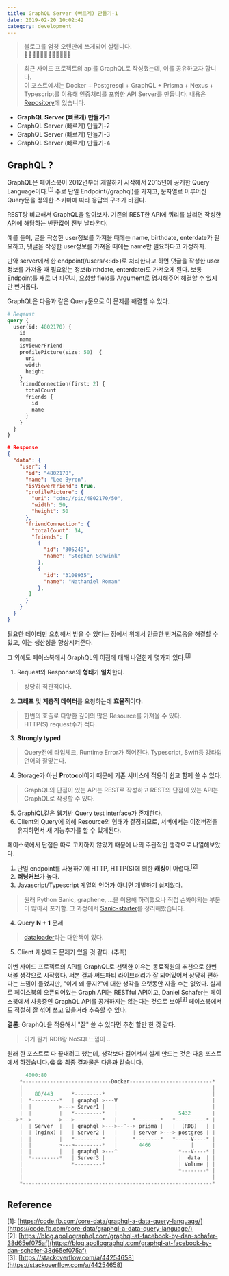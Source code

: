 ```yaml
---
title: GraphQL Server (빠르게) 만들기-1
date: 2019-02-20 10:02:42
category: development
---
```


> 블로그를 엄청 오랜만에 쓰게되어 설렙니다.<br>
> 🙈🙈🙈🙈🙊🙊🙊🙊🙈🙈🙈🙈<br>


> 최근 사이드 프로젝트의 api를 GraphQL로 작성했는데, 이를 공유하고자 합니다.<br>
> 이 포스트에서는 Docker + Postgresql + GraphQL + Prisma + Nexus + Typescript를 이용해 인증처리를 포함한 API Server를 만듭니다.
> 내용은 [Repository](https://github.com/sisobus/graphql-typescript-server)에 있습니다.

* **GraphQL Server (빠르게) 만들기-1**
* GraphQL Server (빠르게) 만들기-2
* GraphQL Server (빠르게) 만들기-3
* GraphQL Server (빠르게) 만들기-4

## GraphQL ?

GraphQL은 페이스북이 2012년부터 개발하기 시작해서 2015년에 공개한 Query Language이다.<sup>[[1]]</sup> 주로 단일 Endpoint(/graphql)를 가지고, 문자열로 이루어진 Query문을 정의한 스키마에 따라 응답의 구조가 바뀐다.

REST랑 비교해서 GraphQL을 알아보자. 기존의 REST한 API에 쿼리를 날리면 작성한 API에 해당하는 반환값이 전부 날라온다.

예를 들어, 글을 작성한 user정보를 가져올 때에는 name, birthdate, enterdate가 필요하고, 댓글을 작성한 user정보를 가져올 때에는 name만 필요하다고 가정하자.

만약 server에서 한 endpoint(/users/<:id>)로 처리한다고 하면 댓글을 작성한 user정보를 가져올 때 필요없는 정보(birthdate, enterdate)도 가져오게 된다. 보통 Endpoint를 새로 더 파던지, 요청할 field를 Argument로 명시해주어 해결할 수 있지만 번거롭다.

GraphQL은 다음과 같은 Query문으로 이 문제를 해결할 수 있다.

```graphql
# Reqeust
query {
  user(id: 4802170) {
    id
    name
    isViewerFriend
    profilePicture(size: 50)  {
      uri
      width
      height
    }
    friendConnection(first: 2) {
      totalCount
      friends {
        id
        name
      }
    }
  }
}
```

```json
# Response
{
  "data": {
    "user": {
      "id": "4802170",
      "name": "Lee Byron",
      "isViewerFriend": true,
      "profilePicture": {
        "uri": "cdn://pic/4802170/50",
        "width": 50,
        "height": 50
      },
      "friendConnection": {
        "totalCount": 14,
        "friends": [
          {
            "id": "305249",
            "name": "Stephen Schwink"
          },
          {
            "id": "3108935",
            "name": "Nathaniel Roman"
          },
       ]
      }
    }
  }
}
```

필요한 데이터만 요청해서 받을 수 있다는 점에서 위에서 언급한 번거로움을 해결할 수 있고, 이는 생산성을 향상시켜준다.

그 외에도 페이스북에서 GraphQL의 이점에 대해 나열한게 몇가지 있다.<sup>[[1]]</sup>

1. Request와 Response의 **형태**가 **일치**한다.
>상당히 직관적이다.
2. **그래프** 및 **계층적 데이터**를 요청하는데 **효율적**이다.<br>
>한번의 호출로 다양한 깊이의 많은 Resource를 가져올 수 있다.<br>
>HTTP(S) request수가 적다.
3. **Strongly typed**
>Query전에 타입체크, Runtime Error가 적어진다.
>Typescript, Swift등 강타입 언어와 잘맞는다.
4. Storage가 아닌 **Protocol**이기 때문에 기존 서비스에 적용이 쉽고 함께 쓸 수 있다.
>GraphQL의 단점이 있는 API는 REST로 작성하고 REST의 단점이 있는 API는 GraphQL로 작성할 수 있다.
5. GraphiQL같은 웹기반 Query test interface가 존재한다.
6. Client의 Query에 의해 Resource의 형태가 결정되므로, 서버에서는 이전버전을 유지하면서 새 기능추가를 할 수 있게된다.

페이스북에서 단점은 따로 고지하지 않았기 때문에 나의 주관적인 생각으로 나열해보았다.

1. 단일 endpoint를 사용하기에 HTTP, HTTP(S)에 의한 **캐싱**이 어렵다.<sup>[[2]]</sup>
2. **러닝커브**가 높다.
3. Javascript/Typescript 계열의 언어가 아니면 개발하기 쉽지않다.
>원래 Python Sanic, graphene, ...을 이용해 하려했으나 직접 손봐야되는 부분이 많아서 포기함. 
>그 과정에서 [Sanic-starter](https://github.com/sisobus/sanic-starter)를 정리해봤습니다.
4. Query **N + 1** 문제
>[dataloader](https://github.com/facebook/dataloader)라는 대안책이 있다.
5. Client 캐싱에도 문제가 있을 것 같다. (추측)

이번 사이드 프로젝트의 API를 GraphQL로 선택한 이유는 동료직원의 추천으로 한번 써볼 생각으로 시작했다. 써본 결과 써드파티 라이브러리가 잘 되어있어서 상당히 편하다는 느낌이 들었지만, "이게 왜 좋지?"에 대한 생각을 오랫동안 지울 수는 없었다. 실제로 페이스북의 오픈되어있는 Graph API는 RESTful API이고, Daniel Schafer는 페이스북에서 사용중인 GraphQL API를 공개하지는 않는다는 것으로 보아<sup>[[3]]</sup> 페이스북에서도 적절히 잘 섞어 쓰고 있을거라 추측할 수 있다. 

**결론**: GraphQL을 적용해서 "잘" 쓸 수 있다면 추천 할만 한 것 같다.
>이거 뭔가 RDB랑 NoSQL느낌이 ..

원래 한 포스트로 다 끝내려고 했는데, 생각보다 길어져서 실제 만드는 것은 다음 포스트에서 하겠습니다.😭😭 최종 결과물은 다음과 같습니다.

```swift
      4000:80
    *-----------------------------Docker---------------------------*
    |                                                              |
    |    80/443      *---------*                                   |
    |  *---------*   | graphql >---V                               |
    |  |         >---> Server1 |   |                               |
    |  |         |   *---------*   |                    5432       |
--->*-->         >--->---------*   |     *--------*   *----------* |
    |  | Server  |   | graphql >--->--^--> prisma |   |  (RDB)   | |
    |  | (nginx) |   | Server2 |   |     | server >---> postgres | |
    |  |         |   *---------*   |     *--------*   *-----V----* |
    |  |         >--->---------*   |       4466             |      |
    |  |         |   | graphql >---^                    *---V----* |
    |  *---------*   | Server3 |                        |  data  | |
    |                *---------*                        | Volume | |
    |                                                   *--------* |
    |                                                              |
    *--------------------------------------------------------------*
```



## Reference

[1]: https://code.fb.com/core-data/graphql-a-data-query-language/
[2]: https://blog.apollographql.com/graphql-at-facebook-by-dan-schafer-38d65ef075af
[3]: https://stackoverflow.com/a/44254658
\[1\]: [https://code.fb.com/core-data/graphql-a-data-query-language/](https://code.fb.com/core-data/graphql-a-data-query-language/)<br>
\[2\]: [https://blog.apollographql.com/graphql-at-facebook-by-dan-schafer-38d65ef075af](https://blog.apollographql.com/graphql-at-facebook-by-dan-schafer-38d65ef075af)<br>
\[3\]: [https://stackoverflow.com/a/44254658](https://stackoverflow.com/a/44254658)
